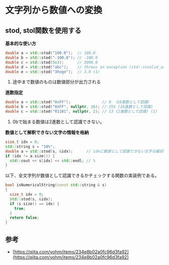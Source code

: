 # 文字列から数値への変換

## stod, stol関数を使用する

<b>基本的な使い方</b>

```cpp
double a = std::stod("100.0");  // 100.0
double b = std::stod("-100.0"); // -100.0
double c = std::stod(5e3);      // 5000.0
double d = std::stod("abc");    // throws an exception (std::invalid_argument)
double e = std::stod("3hoge");  // 3.0 (1)
```

1. 途中まで数値のものは数値部分が出力される

<b>進数指定</b>

```cpp
double a = std::stod("0xFF");              // 0 （10進数として認識）
double b = std::stod("0xFF", nullptr, 16); // 255 (16進数として認識)
double c = std::stod("01101", nullptr, 2); // 13 (2進数として認識) (1)
```

1. 0bで始まる数値は2進数として認識できない。

<b>数値として解釈できない文字の情報を格納</b>

```cpp
size_t idx = 0;
std::string s = "10%";
double a = std::stod(s, &idx);      // idxに数値として認識できない文字の最初のインデックス番号が格納
if (idx != a.size()) {
  std::cout << s[idx] << std::endl; // %
}
```

以下、全文字列が数値として認識できるかチェックする関数の実装例である。

```cpp
bool isNumericalString(const std::string & s)
{
  size_t idx = 0;
  std::stod(s, &idx);
  if (s.size() == idx) {
    true;
  }
  return false;
}
```

## 参考

- [https://qiita.com/yohm/items/234e8b02a0fc96d3fa92](https://qiita.com/yohm/items/234e8b02a0fc96d3fa92)
